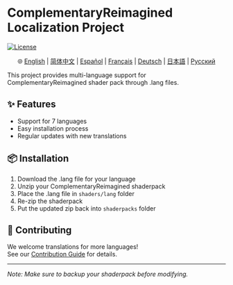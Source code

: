 # ComplementaryReimagined Localization Project

[![License](https://img.shields.io/badge/License-MIT-blue.svg)](LICENSE)

<div align="center">

🌐 [English](#) | [简体中文](docs/i18n/README.zh.md) | [Español](docs/i18n/README.es.md) | [Français](docs/i18n/README.fr.md) | [Deutsch](docs/i18n/README.de.md) | [日本語](docs/i18n/README.ja.md) | [Русский](docs/i18n/README.ru.md)

</div>

This project provides multi-language support for ComplementaryReimagined shader pack through .lang files.

## ✨ Features
- Support for 7 languages
- Easy installation process
- Regular updates with new translations

## 📦 Installation
1. Download the .lang file for your language
2. Unzip your ComplementaryReimagined shaderpack
3. Place the .lang file in `shaders/lang` folder
4. Re-zip the shaderpack
5. Put the updated zip back into `shaderpacks` folder

## 🤝 Contributing
We welcome translations for more languages!  
See our [Contribution Guide](docs/CONTRIBUTING.md) for details.

---

*Note: Make sure to backup your shaderpack before modifying.*
